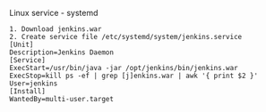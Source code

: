 Linux service - systemd

    1. Download jenkins.war
    2. Create service file /etc/systemd/system/jenkins.service
    [Unit]
    Description=Jenkins Daemon
    [Service]
    ExecStart=/usr/bin/java -jar /opt/jenkins/bin/jenkins.war
    ExecStop=kill ps -ef | grep [j]enkins.war | awk '{ print $2 }'
    User=jenkins
    [Install]
    WantedBy=multi-user.target

